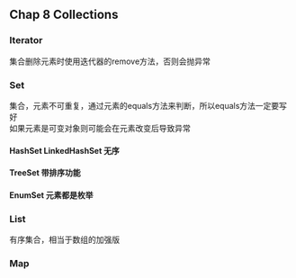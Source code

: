## Chap 8 Collections
### Iterator
集合删除元素时使用迭代器的remove方法，否则会抛异常

### Set
集合，元素不可重复，通过元素的equals方法来判断，所以equals方法一定要写好  
如果元素是可变对象则可能会在元素改变后导致异常
#### HashSet LinkedHashSet 无序
#### TreeSet 带排序功能
#### EnumSet 元素都是枚举

### List
有序集合，相当于数组的加强版


### Map
